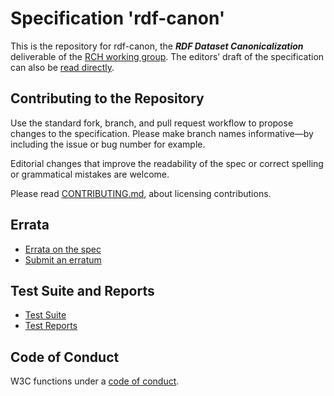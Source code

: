 
# Specification 'rdf-canon'

This is the repository for rdf-canon, the **_RDF Dataset Canonicalization_** deliverable of the [RCH working group](https://www.w3.org/groups/wg/rch). 
The editors’ draft of the specification can also be [read directly](https://w3c.github.io/rdf-canon/spec/).

## Contributing to the Repository

Use the standard fork, branch, and pull request workflow to propose changes to the specification. Please make branch names informative—by including the issue or bug number for example.

Editorial changes that improve the readability of the spec or correct spelling or grammatical mistakes are welcome.

Please read [CONTRIBUTING.md](CONTRIBUTING.md), about licensing contributions.

## Errata

 * [Errata on the spec](https://w3c.github.io/rdf-canon/errata/)
 * [Submit an erratum](https://github.com/w3c/rdf-canon/issues/new)

## Test Suite and Reports

* [Test Suite](https://w3c.github.io/rdf-canon/tests/)
* [Test Reports](https://w3c.github.io/rdf-canon/reports/)

## Code of Conduct

W3C functions under a [code of conduct](https://www.w3.org/Consortium/cepc/).
